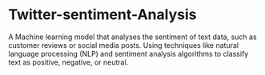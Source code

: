 # Twitter-sentiment-Analysis
A Machine learning model that analyses the sentiment of text data, such as customer reviews or social media posts. Using techniques like natural language processing (NLP) and sentiment analysis algorithms to classify text as positive, negative, or neutral.
